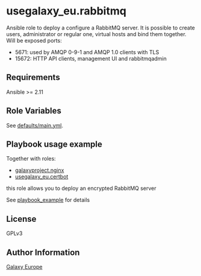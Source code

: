 usegalaxy_eu.rabbitmq
=======
Ansible role to deploy a configure a RabbitMQ server.
It is possible to create users, administrator or regular one, virtual hosts and bind them together.
Will be exposed ports:
* 5671: used by AMQP 0-9-1 and AMQP 1.0 clients with TLS
* 15672: HTTP API clients, management UI and rabbitmqadmin

Requirements
------------
Ansible >= 2.11

Role Variables
--------------
See [defaults/main.yml](defaults/main.yml).

Playbook usage example
-------------
Together with roles:
* [galaxyproject.nginx](https://github.com/galaxyproject/ansible-nginx)
* [usegalaxy_eu.certbot](https://github.com/usegalaxy-eu/ansible-certbot)

this role allows you to deploy an encrypted RabbitMQ server

See [playbook_example](playbook_example) for details
     
License
-------
GPLv3

Author Information
------------------
[Galaxy Europe](https://galaxyproject.eu)
